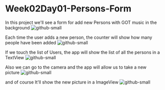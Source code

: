 # Week02Day01-Persons-Form
In this project we'll see a form for add new Persons with GOT music in the background
![github-small](https://github.com/heinerthebestMobileApps/Week02Day01-Persons-Form/blob/master/app/src/main/res/drawable/Screenshot_20190624_224931_com.mobileapps.week02day01persons.jpg)

Each time the user adds a new person, the counter will show how many people have been added
![github-small](https://github.com/heinerthebestMobileApps/Week02Day01-Persons-Form/blob/master/app/src/main/res/drawable/Screenshot_20190624_225010_com.mobileapps.week02day01persons.jpg)

If we touch the list of Users, the app will show the list of all the persons in a TextView
![github-small](https://github.com/heinerthebestMobileApps/Week02Day01-Persons-Form/blob/master/app/src/main/res/drawable/Screenshot_20190624_225015_com.mobileapps.week02day01persons.jpg)


Also we can go to the camera and the app will allow us to take a new picture
![github-small](https://github.com/heinerthebestMobileApps/Week02Day01-Persons-Form/blob/master/app/src/main/res/drawable/Screenshot_20190624_225021_com.mobileapps.week02day01persons.jpg)

and of course It'll show the new picture in a ImageView
![github-small](https://github.com/heinerthebestMobileApps/Week02Day01-Persons-Form/blob/master/app/src/main/res/drawable/Screenshot_20190624_225031_com.mobileapps.week02day01persons.jpg)
